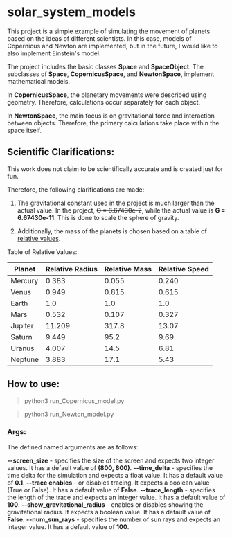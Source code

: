 # solar_system_models

This project is a simple example of simulating the movement of planets based on the ideas of different scientists. In this case, models of Copernicus and Newton are implemented, but in the future, I would like to also implement Einstein's model.

The project includes the basic classes **Space** and **SpaceObject**. The subclasses of **Space**, **CopernicusSpace**, and **NewtonSpace**, implement mathematical models.

In **CopernicusSpace**, the planetary movements were described using geometry. Therefore, calculations occur separately for each object.

In **NewtonSpace**, the main focus is on gravitational force and interaction between objects. Therefore, the primary calculations take place within the space itself.

## Scientific Clarifications:

This work does not claim to be scientifically accurate and is created just for fun.

Therefore, the following clarifications are made:

1. The gravitational constant used in the project is much larger than the actual value. In the project, ~~G = 6.67430e-2~~, while the actual value is **G = 6.67430e-11**. This is done to scale the sphere of gravity.

2. Additionally, the mass of the planets is chosen based on a table of [relative values](https://en.wikipedia.org/wiki/List_of_Solar_System_objects_by_size).

  Table of Relative Values:

Planet | Relative Radius | Relative Mass | Relative Speed
-------|----------------|---------------|---------------
Mercury | 0.383 | 0.055 | 0.240
Venus | 0.949 | 0.815 | 0.615
Earth | 1.0 | 1.0 | 1.0
Mars | 0.532 | 0.107 | 0.327
Jupiter | 11.209 | 317.8 | 13.07
Saturn | 9.449 | 95.2 | 9.69
Uranus | 4.007 | 14.5 | 6.81
Neptune | 3.883 | 17.1 | 5.43

## How to use:

> python3 run_Copernicus_model.py

> python3 run_Newton_model.py

### Args:

The defined named arguments are as follows:

**--screen_size** - specifies the size of the screen and expects two integer values. It has a default value of **(800, 800)**.
**--time_delta** - specifies the time delta for the simulation and expects a float value. It has a default value of **0.1**.
**--trace enables** -  or disables tracing. It expects a boolean value (True or False). It has a default value of **False**.
**--trace_length** - specifies the length of the trace and expects an integer value. It has a default value of **100**.
**--show_gravitational_radius** - enables or disables showing the gravitational radius. It expects a boolean value. It has a default value of **False**.
**--num_sun_rays** - specifies the number of sun rays and expects an integer value. It has a default value of **100**.



